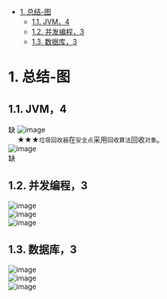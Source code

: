 

<!-- TOC -->

- [1. 总结-图](#1-总结-图)
    - [1.1. JVM，4](#11-jvm4)
    - [1.2. 并发编程，3](#12-并发编程3)
    - [1.3. 数据库，3](#13-数据库3)

<!-- /TOC -->


# 1. 总结-图  

## 1.1. JVM，4
缺
![image](http://182.92.69.8:8081/img/draw/113.DataArea.png)  
&emsp; ★★★`垃圾回收器`在`安全点`采用`回收算法`回收`对象`。  
![image](http://182.92.69.8:8081/img/draw/113.JVMGC.png)  
缺


## 1.2. 并发编程，3 
![image](http://182.92.69.8:8081/img/draw/115.Executor.png)  
![image](http://182.92.69.8:8081/img/draw/115.Concurrent.png)  
![image](http://182.92.69.8:8081/img/draw/15.JUC.png)  

## 1.3. 数据库，3  
![image](http://182.92.69.8:8081/img/draw/121.SQLIndex.png)  
![image](http://182.92.69.8:8081/img/draw/121.SQLOptimize.png)  
![image](http://182.92.69.8:8081/img/draw/121.SQLDistributed.png)  





